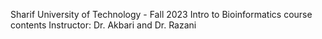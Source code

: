 Sharif University of Technology - Fall 2023
Intro to Bioinformatics course contents
Instructor: Dr. Akbari and Dr. Razani
